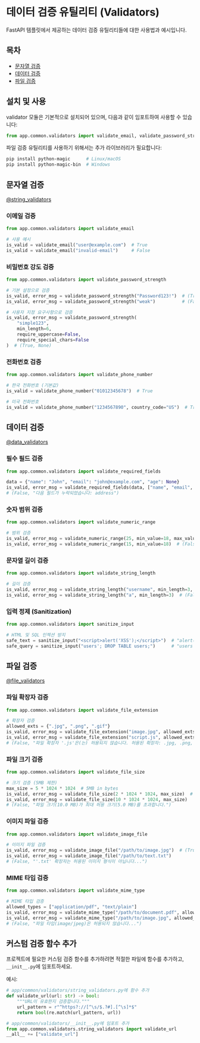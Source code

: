 # 데이터 검증 유틸리티 (Validators)

FastAPI 템플릿에서 제공하는 데이터 검증 유틸리티들에 대한 사용법과 예시입니다.

## 목차

- [문자열 검증](#문자열-검증)
- [데이터 검증](#데이터-검증)
- [파일 검증](#파일-검증)

## 설치 및 사용

validator 모듈은 기본적으로 설치되어 있으며, 다음과 같이 임포트하여 사용할 수 있습니다:

```python
from app.common.validators import validate_email, validate_password_strength
```

파일 검증 유틸리티를 사용하기 위해서는 추가 라이브러리가 필요합니다:

```bash
pip install python-magic      # Linux/macOS
pip install python-magic-bin  # Windows
```

## 문자열 검증

[@string_validators](/fastapi_template/app/common/validators/string_validators.py)

### 이메일 검증

```python
from app.common.validators import validate_email

# 사용 예시
is_valid = validate_email("user@example.com")  # True
is_valid = validate_email("invalid-email")     # False
```

### 비밀번호 강도 검증

```python
from app.common.validators import validate_password_strength

# 기본 설정으로 검증
is_valid, error_msg = validate_password_strength("Password123!")  # (True, None)
is_valid, error_msg = validate_password_strength("weak")          # (False, "비밀번호는 최소 8자 이상이어야 합니다.")

# 사용자 지정 요구사항으로 검증
is_valid, error_msg = validate_password_strength(
    "simple123", 
    min_length=6,
    require_uppercase=False,
    require_special_chars=False
)  # (True, None)
```

### 전화번호 검증

```python
from app.common.validators import validate_phone_number

# 한국 전화번호 (기본값)
is_valid = validate_phone_number("01012345678")  # True

# 미국 전화번호
is_valid = validate_phone_number("1234567890", country_code="US")  # True
```

## 데이터 검증

 [@data_validators](/fastapi_template/app/common/validators/data_validators.py)

### 필수 필드 검증

```python
from app.common.validators import validate_required_fields

data = {"name": "John", "email": "john@example.com", "age": None}
is_valid, error_msg = validate_required_fields(data, ["name", "email", "address"])
# (False, "다음 필드가 누락되었습니다: address")
```

### 숫자 범위 검증

```python
from app.common.validators import validate_numeric_range

# 범위 검증
is_valid, error_msg = validate_numeric_range(25, min_value=18, max_value=65)  # (True, None)
is_valid, error_msg = validate_numeric_range(15, min_value=18)  # (False, "값(15)이 최소값(18)보다 작습니다.")
```

### 문자열 길이 검증

```python
from app.common.validators import validate_string_length

# 길이 검증
is_valid, error_msg = validate_string_length("username", min_length=3, max_length=20)  # (True, None)
is_valid, error_msg = validate_string_length("a", min_length=3)  # (False, "문자열 길이(1)가 최소 길이(3)보다 짧습니다.")
```

### 입력 정제 (Sanitization)

```python
from app.common.validators import sanitize_input

# HTML 및 SQL 인젝션 방지
safe_text = sanitize_input("<script>alert('XSS');</script>")  # "alert('XSS');"
safe_query = sanitize_input("users'; DROP TABLE users;")      # "users DROP TABLE users"
```

## 파일 검증

[@file_validators](/fastapi_template/app/common/validators/file_validators.py)

### 파일 확장자 검증

```python
from app.common.validators import validate_file_extension

# 확장자 검증
allowed_exts = {".jpg", ".png", ".gif"}
is_valid, error_msg = validate_file_extension("image.jpg", allowed_exts)  # (True, None)
is_valid, error_msg = validate_file_extension("script.js", allowed_exts)
# (False, "파일 확장자 '.js'은(는) 허용되지 않습니다. 허용된 확장자: .jpg, .png, .gif")
```

### 파일 크기 검증

```python
from app.common.validators import validate_file_size

# 크기 검증 (5MB 제한)
max_size = 5 * 1024 * 1024  # 5MB in bytes
is_valid, error_msg = validate_file_size(2 * 1024 * 1024, max_size)  # (True, None) - 2MB 파일
is_valid, error_msg = validate_file_size(10 * 1024 * 1024, max_size)
# (False, "파일 크기(10.0 MB)가 최대 허용 크기(5.0 MB)를 초과합니다.")
```

### 이미지 파일 검증

```python
from app.common.validators import validate_image_file

# 이미지 파일 검증
is_valid, error_msg = validate_image_file("/path/to/image.jpg")  # (True, None)
is_valid, error_msg = validate_image_file("/path/to/text.txt")
# (False, "'.txt' 확장자는 허용된 이미지 형식이 아닙니다...")
```

### MIME 타입 검증

```python
from app.common.validators import validate_mime_type

# MIME 타입 검증
allowed_types = ["application/pdf", "text/plain"]
is_valid, error_msg = validate_mime_type("/path/to/document.pdf", allowed_types)  # (True, None)
is_valid, error_msg = validate_mime_type("/path/to/image.jpg", allowed_types)
# (False, "파일 타입(image/jpeg)은 허용되지 않습니다...")
```

## 커스텀 검증 함수 추가

프로젝트에 필요한 커스텀 검증 함수를 추가하려면 적절한 파일에 함수를 추가하고, `__init__.py`에 임포트하세요.

예시:

```python
# app/common/validators/string_validators.py에 함수 추가
def validate_url(url: str) -> bool:
    """URL이 유효한지 검증합니다."""
    url_pattern = r"^https?://[^\s/$.?#].[^\s]*$"
    return bool(re.match(url_pattern, url))

# app/common/validators/__init__.py에 임포트 추가
from app.common.validators.string_validators import validate_url
__all__ += ["validate_url"]
```
